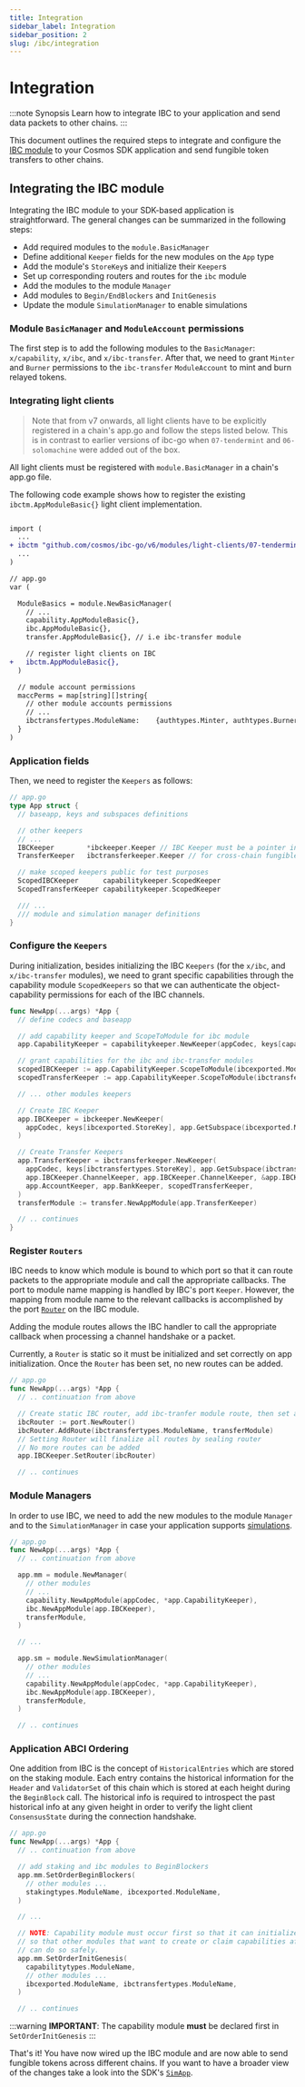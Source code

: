 ```yaml
---
title: Integration
sidebar_label: Integration
sidebar_position: 2
slug: /ibc/integration
---
```



# Integration

:::note Synopsis
Learn how to integrate IBC to your application and send data packets to other chains. 
:::

This document outlines the required steps to integrate and configure the [IBC
module](https://github.com/cosmos/ibc-go/tree/main/modules/core) to your Cosmos SDK application and
send fungible token transfers to other chains.

## Integrating the IBC module

Integrating the IBC module to your SDK-based application is straightforward. The general changes can be summarized in the following steps:

- Add required modules to the `module.BasicManager`
- Define additional `Keeper` fields for the new modules on the `App` type
- Add the module's `StoreKey`s and initialize their `Keeper`s
- Set up corresponding routers and routes for the `ibc` module
- Add the modules to the module `Manager`
- Add modules to `Begin/EndBlockers` and `InitGenesis`
- Update the module `SimulationManager` to enable simulations

### Module `BasicManager` and `ModuleAccount` permissions

The first step is to add the following modules to the `BasicManager`: `x/capability`, `x/ibc`,
and `x/ibc-transfer`. After that, we need to grant `Minter` and `Burner` permissions to
the `ibc-transfer` `ModuleAccount` to mint and burn relayed tokens.

### Integrating light clients

> Note that from v7 onwards, all light clients have to be explicitly registered in a chain's app.go and follow the steps listed below. 
  This is in contrast to earlier versions of ibc-go when `07-tendermint` and `06-solomachine` were added out of the box.

All light clients must be registered with `module.BasicManager` in a chain's app.go file.

The following code example shows how to register the existing `ibctm.AppModuleBasic{}` light client implementation.

```diff

import (
  ...
+ ibctm "github.com/cosmos/ibc-go/v6/modules/light-clients/07-tendermint"
  ...
)

// app.go
var (

  ModuleBasics = module.NewBasicManager(
    // ...
    capability.AppModuleBasic{},
    ibc.AppModuleBasic{},
    transfer.AppModuleBasic{}, // i.e ibc-transfer module

    // register light clients on IBC
+   ibctm.AppModuleBasic{},
  )

  // module account permissions
  maccPerms = map[string][]string{
    // other module accounts permissions
    // ...
    ibctransfertypes.ModuleName:    {authtypes.Minter, authtypes.Burner},
  }
)
```

### Application fields

Then, we need to register the `Keepers` as follows:

```go
// app.go
type App struct {
  // baseapp, keys and subspaces definitions

  // other keepers
  // ...
  IBCKeeper        *ibckeeper.Keeper // IBC Keeper must be a pointer in the app, so we can SetRouter on it correctly
  TransferKeeper   ibctransferkeeper.Keeper // for cross-chain fungible token transfers

  // make scoped keepers public for test purposes
  ScopedIBCKeeper      capabilitykeeper.ScopedKeeper
  ScopedTransferKeeper capabilitykeeper.ScopedKeeper

  /// ...
  /// module and simulation manager definitions
}
```

### Configure the `Keepers`

During initialization, besides initializing the IBC `Keepers` (for the `x/ibc`, and
`x/ibc-transfer` modules), we need to grant specific capabilities through the capability module
`ScopedKeepers` so that we can authenticate the object-capability permissions for each of the IBC
channels.

```go
func NewApp(...args) *App {
  // define codecs and baseapp

  // add capability keeper and ScopeToModule for ibc module
  app.CapabilityKeeper = capabilitykeeper.NewKeeper(appCodec, keys[capabilitytypes.StoreKey], memKeys[capabilitytypes.MemStoreKey])

  // grant capabilities for the ibc and ibc-transfer modules
  scopedIBCKeeper := app.CapabilityKeeper.ScopeToModule(ibcexported.ModuleName)
  scopedTransferKeeper := app.CapabilityKeeper.ScopeToModule(ibctransfertypes.ModuleName)

  // ... other modules keepers

  // Create IBC Keeper
  app.IBCKeeper = ibckeeper.NewKeeper(
    appCodec, keys[ibcexported.StoreKey], app.GetSubspace(ibcexported.ModuleName), app.StakingKeeper, app.UpgradeKeeper, scopedIBCKeeper,
  )

  // Create Transfer Keepers
  app.TransferKeeper = ibctransferkeeper.NewKeeper(
    appCodec, keys[ibctransfertypes.StoreKey], app.GetSubspace(ibctransfertypes.ModuleName),
    app.IBCKeeper.ChannelKeeper, app.IBCKeeper.ChannelKeeper, &app.IBCKeeper.PortKeeper,
    app.AccountKeeper, app.BankKeeper, scopedTransferKeeper,
  )
  transferModule := transfer.NewAppModule(app.TransferKeeper)

  // .. continues
}
```

### Register `Routers`

IBC needs to know which module is bound to which port so that it can route packets to the
appropriate module and call the appropriate callbacks. The port to module name mapping is handled by
IBC's port `Keeper`. However, the mapping from module name to the relevant callbacks is accomplished
by the port
[`Router`](https://github.com/cosmos/ibc-go/blob/main/modules/core/05-port/types/router.go) on the
IBC module.

Adding the module routes allows the IBC handler to call the appropriate callback when processing a
channel handshake or a packet.

Currently, a `Router` is static so it must be initialized and set correctly on app initialization.
Once the `Router` has been set, no new routes can be added.

```go
// app.go
func NewApp(...args) *App {
  // .. continuation from above

  // Create static IBC router, add ibc-tranfer module route, then set and seal it
  ibcRouter := port.NewRouter()
  ibcRouter.AddRoute(ibctransfertypes.ModuleName, transferModule)
  // Setting Router will finalize all routes by sealing router
  // No more routes can be added
  app.IBCKeeper.SetRouter(ibcRouter)

  // .. continues
```

### Module Managers

In order to use IBC, we need to add the new modules to the module `Manager` and to the `SimulationManager` in case your application supports [simulations](https://github.com/cosmos/cosmos-sdk/blob/main/docs/build/building-modules/14-simulator.md).

```go
// app.go
func NewApp(...args) *App {
  // .. continuation from above

  app.mm = module.NewManager(
    // other modules
    // ...
    capability.NewAppModule(appCodec, *app.CapabilityKeeper),
    ibc.NewAppModule(app.IBCKeeper),
    transferModule,
  )

  // ...

  app.sm = module.NewSimulationManager(
    // other modules
    // ...
    capability.NewAppModule(appCodec, *app.CapabilityKeeper),
    ibc.NewAppModule(app.IBCKeeper),
    transferModule,
  )

  // .. continues
```

### Application ABCI Ordering

One addition from IBC is the concept of `HistoricalEntries` which are stored on the staking module.
Each entry contains the historical information for the `Header` and `ValidatorSet` of this chain which is stored
at each height during the `BeginBlock` call. The historical info is required to introspect the
past historical info at any given height in order to verify the light client `ConsensusState` during the
connection handshake.

```go
// app.go
func NewApp(...args) *App {
  // .. continuation from above

  // add staking and ibc modules to BeginBlockers
  app.mm.SetOrderBeginBlockers(
    // other modules ...
    stakingtypes.ModuleName, ibcexported.ModuleName,
  )

  // ...

  // NOTE: Capability module must occur first so that it can initialize any capabilities
  // so that other modules that want to create or claim capabilities afterwards in InitChain
  // can do so safely.
  app.mm.SetOrderInitGenesis(
    capabilitytypes.ModuleName,
    // other modules ...
    ibcexported.ModuleName, ibctransfertypes.ModuleName,
  )

  // .. continues
```

:::warning
**IMPORTANT**: The capability module **must** be declared first in `SetOrderInitGenesis`
:::

That's it! You have now wired up the IBC module and are now able to send fungible tokens across
different chains. If you want to have a broader view of the changes take a look into the SDK's
[`SimApp`](https://github.com/cosmos/ibc-go/blob/main/testing/simapp/app.go).
